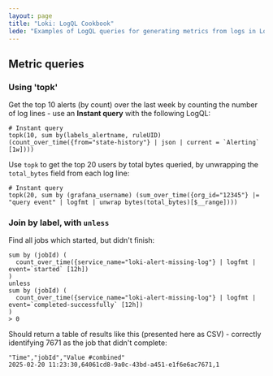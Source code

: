 ```yaml
---
layout: page
title: "Loki: LogQL Cookbook"
lede: "Examples of LogQL queries for generating metrics from logs in Loki."
---
```



## Metric queries

### Using 'topk'

Get the top 10 alerts (by count) over the last week by counting the number of log lines - use an **Instant query** with the following LogQL:

```logql
# Instant query
topk(10, sum by(labels_alertname, ruleUID) (count_over_time({from="state-history"} | json | current = `Alerting` [1w])))
```

Use `topk` to get the top 20 users by total bytes queried, by unwrapping the `total_bytes` field from each log line:

```logql
# Instant query
topk(20, sum by (grafana_username) (sum_over_time({org_id="12345"} |= "query event" | logfmt | unwrap bytes(total_bytes)[$__range])))
```

### Join by label, with `unless`

Find all jobs which started, but didn't finish:

```logql
sum by (jobId) (
  count_over_time({service_name="loki-alert-missing-log"} | logfmt | event=`started` [12h])
)
unless
sum by (jobId) (
  count_over_time({service_name="loki-alert-missing-log"} | logfmt | event=`completed-successfully` [12h])
) 
> 0
```

Should return a table of results like this (presented here as CSV) - correctly identifying 7671 as the job that didn't complete:

```
"Time","jobId","Value #combined"
2025-02-20 11:23:30,64061cd8-9a0c-43bd-a451-e1f6e6ac7671,1
```



